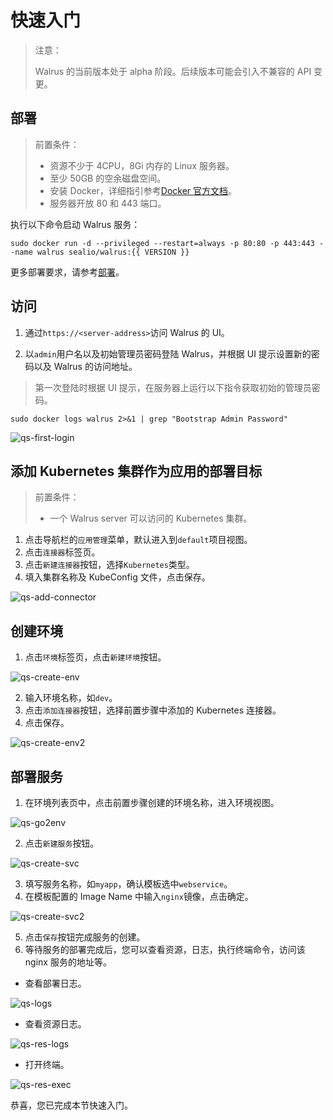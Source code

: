 # 快速入门

> 注意：
>
> Walrus 的当前版本处于 alpha 阶段。后续版本可能会引入不兼容的 API 变更。

## 部署

> 前置条件：
>
> - 资源不少于 4CPU，8Gi 内存的 Linux 服务器。
> - 至少 50GB 的空余磁盘空间。
> - 安装 Docker，详细指引参考[Docker 官方文档](https://docs.docker.com/)。
> - 服务器开放 80 和 443 端口。

执行以下命令启动 Walrus 服务：

```shell
sudo docker run -d --privileged --restart=always -p 80:80 -p 443:443 --name walrus sealio/walrus:{{ VERSION }}
```

更多部署要求，请参考[部署](/deploy/standalone)。

## 访问

1. 通过`https://<server-address>`访问 Walrus 的 UI。

2. 以`admin`用户名以及初始管理员密码登陆 Walrus，并根据 UI 提示设置新的密码以及 Walrus 的访问地址。

> 第一次登陆时根据 UI 提示，在服务器上运行以下指令获取初始的管理员密码。

```shell
sudo docker logs walrus 2>&1 | grep "Bootstrap Admin Password"
```

![qs-first-login](/img/v0.4.0/quickstart/qs-first-login.png)

## 添加 Kubernetes 集群作为应用的部署目标

> 前置条件：
>
> - 一个 Walrus server 可以访问的 Kubernetes 集群。

1. 点击导航栏的`应用管理`菜单，默认进入到`default`项目视图。
2. 点击`连接器`标签页。
3. 点击`新建连接器`按钮，选择`Kubernetes`类型。
4. 填入集群名称及 KubeConfig 文件，点击保存。

![qs-add-connector](/img/v0.4.0/quickstart/qs-add-connector.png)

## 创建环境

1. 点击`环境`标签页，点击`新建环境`按钮。

![qs-create-env](/img/v0.4.0/quickstart/qs-create-env.png)

2. 输入环境名称，如`dev`。
3. 点击`添加连接器`按钮，选择前置步骤中添加的 Kubernetes 连接器。
4. 点击保存。

![qs-create-env2](/img/v0.4.0/quickstart/qs-create-env2.png)

## 部署服务

1. 在环境列表页中，点击前置步骤创建的环境名称，进入环境视图。

![qs-go2env](/img/v0.4.0/quickstart/qs-go2env.png)

2. 点击`新建服务`按钮。

![qs-create-svc](/img/v0.4.0/quickstart/qs-create-svc.png)

3. 填写服务名称，如`myapp`，确认模板选中`webservice`。
4. 在模板配置的 Image Name 中输入`nginx`镜像，点击确定。

![qs-create-svc2](/img/v0.4.0/quickstart/qs-create-svc2.png)

5. 点击`保存`按钮完成服务的创建。
6. 等待服务的部署完成后，您可以查看资源，日志，执行终端命令，访问该 nginx 服务的地址等。

- 查看部署日志。

![qs-logs](/img/v0.4.0/quickstart/qs-logs.png)

- 查看资源日志。

![qs-res-logs](/img/v0.4.0/quickstart/qs-res-logs.png)

- 打开终端。

![qs-res-exec](/img/v0.4.0/quickstart/qs-res-exec.png)

恭喜，您已完成本节快速入门。
